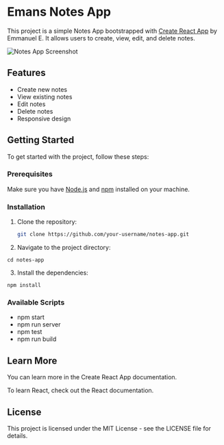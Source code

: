 # Emans Notes App

This project is a simple Notes App bootstrapped with [Create React App](https://github.com/facebook/create-react-app) by Emmanuel E. It allows users to create, view, edit, and delete notes.

![Notes App Screenshot](./assets/notes-app-screenshot.png)

## Features

- Create new notes
- View existing notes
- Edit notes
- Delete notes
- Responsive design

## Getting Started

To get started with the project, follow these steps:

### Prerequisites

Make sure you have [Node.js](https://nodejs.org/) and [npm](https://www.npmjs.com/) installed on your machine.

### Installation

1. Clone the repository:

   ```sh
   git clone https://github.com/your-username/notes-app.git
   ```

2. Navigate to the project directory:

```
cd notes-app
```

3. Install the dependencies:

```
npm install
```

### Available Scripts

- npm start
- npm run server
- npm test
- npm run build

## Learn More

You can learn more in the Create React App documentation.

To learn React, check out the React documentation.

## License

This project is licensed under the MIT License - see the LICENSE file for details.
